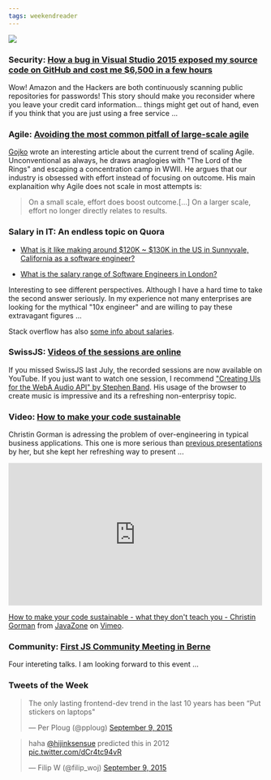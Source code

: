 ```yaml
---
tags: weekendreader
---
```

<img class="jb-main-img" src="https://lh3.googleusercontent.com/-eFzqwigPoyo/VfX-8hoHLRI/AAAAAAAACZE/FqabFVFMMi8/s1152-Ic42/WR37.png">

### Security: [How a bug in Visual Studio 2015 exposed my source code on GitHub and cost me $6,500 in a few hours](https://www.humankode.com/security/how-a-bug-in-visual-studio-2015-exposed-my-source-code-on-github-and-cost-me-6500-in-a-few-hours)

Wow! Amazon and the Hackers are both continuously scanning public repositories for passwords! 
This story should make you reconsider where you leave your credit card information... things might get out of hand, even if you think that you are just using a free service ...

### Agile: [Avoiding the most common pitfall of large-scale agile](http://us2.campaign-archive2.com/?u=abe09ce689751513abf6f095f&id=96b4eb0c7d)
[Gojko](http://gojko.net/) wrote an interesting article about the current trend of scaling Agile. Unconventional as always, he draws anaglogies with "The Lord of the Rings" and escaping a concentration camp in WWII.
He argues that our industry is obsessed with effort instead of focusing on outcome.
His main explanaition why Agile does not scale in most attempts is:

> On a small scale, effort does boost outcome.[...] On a larger scale, effort no longer directly relates to results.


### Salary in IT: An endless topic on Quora

- [What is it like making around \$120K ~ $130K in the US in Sunnyvale, California as a software engineer?](http://qr.ae/RHfg0O)

- [What is the salary range of Software Engineers in London?](http://qr.ae/RHfbZ1)

Interesting to see different perspectives. Although I have a hard time to take the second answer seriously. In my experience not many enterprises are looking for the mythical "10x engineer" and are willing to pay these extravagant figures ...

Stack overflow has also [some info about salaries](http://stackoverflow.com/research/developer-survey-2015#work-complang).


### SwissJS: [Videos of the sessions are online](https://www.youtube.com/channel/UCazY0-FMbyK5xwn-lFbfkpw)

If you missed SwissJS last July, the recorded sessions are now available on YouTube.
If you just want to watch one session, I recommend ["Creating UIs for the WebA Audio API" by Stephen Band](https://www.youtube.com/watch?v=tSThM9Aw8ps). His usage of the browser to create music is impressive and its a refreshing non-enterprisy topic.


### Video: [How to make your code sustainable](https://vimeo.com/138774243)

Christin Gorman is adressing the problem of over-engineering in typical business applications. This one is more serious than [previous presentations](https://vimeo.com/28885655) by her, but she kept her refreshing way to present ...

<iframe src="https://player.vimeo.com/video/138774243" width="500" height="281" frameborder="0" webkitallowfullscreen mozallowfullscreen allowfullscreen></iframe> <p><a href="https://vimeo.com/138774243">How to make your code sustainable - what they don&#039;t teach you - Christin Gorman</a> from <a href="https://vimeo.com/javazone">JavaZone</a> on <a href="https://vimeo.com">Vimeo</a>.</p>

### Community: [First JS Community Meeting in Berne](http://techup.ch/2136/barner-js-talks)

Four intereting talks. I am looking forward to this event ...

### Tweets of the Week

<blockquote class="twitter-tweet" lang="en"><p lang="en" dir="ltr">The only lasting frontend-dev trend in the last 10 years has been “Put stickers on laptops&quot;</p>&mdash; Per Ploug (@pploug) <a href="https://twitter.com/pploug/status/641593974491324417">September 9, 2015</a></blockquote>
<script async src="//platform.twitter.com/widgets.js" charset="utf-8"></script>


<blockquote class="twitter-tweet" lang="en"><p lang="en" dir="ltr">haha <a href="https://twitter.com/hijinksensue">@hijinksensue</a> predicted this in 2012 <a href="http://t.co/dCr4tc94vR">pic.twitter.com/dCr4tc94vR</a></p>&mdash; Filip W (@filip_woj) <a href="https://twitter.com/filip_woj/status/641681974059495424">September 9, 2015</a></blockquote>
<script async src="//platform.twitter.com/widgets.js" charset="utf-8"></script>